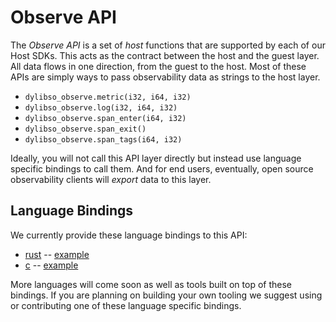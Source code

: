 # Observe API

The *Observe API* is a set of *host* functions that are supported by each of our Host SDKs.
This acts as the contract between the host and the guest layer. All data flows in one direction,
from the guest to the host. Most of these APIs are simply ways to pass observability data as strings
to the host layer.

* `dylibso_observe.metric(i32, i64, i32)`
* `dylibso_observe.log(i32, i64, i32)`
* `dylibso_observe.span_enter(i64, i32)`
* `dylibso_observe.span_exit()`
* `dylibso_observe.span_tags(i64, i32)`

Ideally, you will not call this API layer directly but instead use language specific bindings to call them. And for end users, eventually, open source observability clients will *export* data to this layer.

## Language Bindings

We currently provide these language bindings to this API:

* [rust](rust/) -- [example](test/rust/src/main.rs)
* [c](c/) -- [example](test/c/main.c)

More languages will come soon as well as tools built on top of these bindings. If you are planning on building your own tooling we suggest using or contributing one of these language specific bindings.

